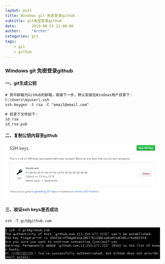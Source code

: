 ```yaml
---
layout: post
title: Windows git 免密登录github
subtitle: git免密登录github
date:       2019-08-23 12:00:00
author:     "Archer"
categories: git
tags:
    - git
    - github
---
```


### Windows git 免密登录github

#### 一、git生成公钥

```text
# 其中邮箱为GitHub的邮箱，直接下一步，默认安装在Windows用户目录下：C:\Users\myuser\.ssh
ssh-keygen -t rsa -C "email@email.com"
```

```text
# 目录下文件如下：
id_rsa
id_rsa.pub
```

#### 二、复制公钥内容至github

![pub](https://github.com/tangheng1995/tangheng1995.github.io/blob/master/img/in-post/post-js-version/2019-08-23-git-access-github-02.png?raw=true)

#### 三、验证ssh keys是否成功

```text
ssh -T git@github.com
```

![ssh keys](https://github.com/tangheng1995/tangheng1995.github.io/blob/master/img/in-post/post-js-version/2019-08-23-git-access-github.png?raw=true)
